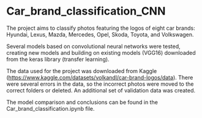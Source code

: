# Car_brand_classification_CNN
The project aims to classify photos featuring the logos of eight car brands: Hyundai, Lexus, Mazda, Mercedes, Opel, Skoda, Toyota, and Volkswagen.

Several models based on convolutional neural networks were tested, creating new models and building on existing models (VGG16) downloaded from the keras library (transfer learning).

The data used for the project was downloaded from Kaggle (https://www.kaggle.com/datasets/volkandl/car-brand-logos/data). There were several errors in the data, so the incorrect photos were moved to the correct folders or deleted. An additional set of validation data was created.

The model comparison and conclusions can be found in the Car_brand_classification.ipynb file.
